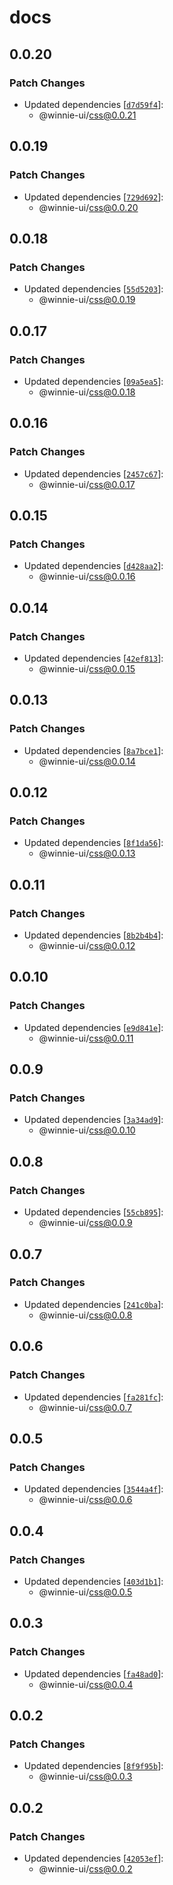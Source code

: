 # docs

## 0.0.20

### Patch Changes

- Updated dependencies [[`d7d59f4`](https://github.com/winnie-ui/winnie-ui/commit/d7d59f43e378ebbb02f6b00d084405c561748f89)]:
  - @winnie-ui/css@0.0.21

## 0.0.19

### Patch Changes

- Updated dependencies [[`729d692`](https://github.com/winnie-ui/winnie-ui/commit/729d692a243d1c25fd7e10e0fff34a2a89b03623)]:
  - @winnie-ui/css@0.0.20

## 0.0.18

### Patch Changes

- Updated dependencies [[`55d5203`](https://github.com/winnie-ui/winnie-ui/commit/55d520322cd613f102defca84061bcd00cccf74b)]:
  - @winnie-ui/css@0.0.19

## 0.0.17

### Patch Changes

- Updated dependencies [[`09a5ea5`](https://github.com/winnie-ui/winnie-ui/commit/09a5ea5e53b71a9140eef2005989a92e82b457ca)]:
  - @winnie-ui/css@0.0.18

## 0.0.16

### Patch Changes

- Updated dependencies [[`2457c67`](https://github.com/winnie-ui/winnie-ui/commit/2457c6706e679fb2dcf69f2d5143e6719780521b)]:
  - @winnie-ui/css@0.0.17

## 0.0.15

### Patch Changes

- Updated dependencies [[`d428aa2`](https://github.com/winnie-ui/winnie-ui/commit/d428aa209508b51ddf8808454cd93698b495c91d)]:
  - @winnie-ui/css@0.0.16

## 0.0.14

### Patch Changes

- Updated dependencies [[`42ef813`](https://github.com/winnie-ui/winnie-ui/commit/42ef8131458012903358599d1142b998661e82a8)]:
  - @winnie-ui/css@0.0.15

## 0.0.13

### Patch Changes

- Updated dependencies [[`8a7bce1`](https://github.com/winnie-ui/winnie-ui/commit/8a7bce1785ef42cbec9efc168742767dd8d9798f)]:
  - @winnie-ui/css@0.0.14

## 0.0.12

### Patch Changes

- Updated dependencies [[`8f1da56`](https://github.com/winnie-ui/winnie-ui/commit/8f1da5633a1d82f0ac2c23b412071e58edba6c4f)]:
  - @winnie-ui/css@0.0.13

## 0.0.11

### Patch Changes

- Updated dependencies [[`8b2b4b4`](https://github.com/winnie-ui/winnie-ui/commit/8b2b4b42a772777c716bc141c575502654499621)]:
  - @winnie-ui/css@0.0.12

## 0.0.10

### Patch Changes

- Updated dependencies [[`e9d841e`](https://github.com/winnie-ui/winnie-ui/commit/e9d841ef168ae200e76eadbe3b63baab7ef31d35)]:
  - @winnie-ui/css@0.0.11

## 0.0.9

### Patch Changes

- Updated dependencies [[`3a34ad9`](https://github.com/winnie-ui/winnie-ui/commit/3a34ad9438b6af12726f36782cdc139890838279)]:
  - @winnie-ui/css@0.0.10

## 0.0.8

### Patch Changes

- Updated dependencies [[`55cb895`](https://github.com/winnie-ui/winnie-ui/commit/55cb89573ac3f9e73cb52596b91c748ad97672ab)]:
  - @winnie-ui/css@0.0.9

## 0.0.7

### Patch Changes

- Updated dependencies [[`241c0ba`](https://github.com/winnie-ui/winnie-ui/commit/241c0ba1d173f61906da989dd93383d460efbd53)]:
  - @winnie-ui/css@0.0.8

## 0.0.6

### Patch Changes

- Updated dependencies [[`fa281fc`](https://github.com/winnie-ui/winnie-ui/commit/fa281fc9d700c1caa55f6c5a35199297a85d3f45)]:
  - @winnie-ui/css@0.0.7

## 0.0.5

### Patch Changes

- Updated dependencies [[`3544a4f`](https://github.com/winnie-ui/winnie-ui/commit/3544a4f47dff3d827c4ceef3f75ae59159055226)]:
  - @winnie-ui/css@0.0.6

## 0.0.4

### Patch Changes

- Updated dependencies [[`403d1b1`](https://github.com/winnie-ui/winnie-ui/commit/403d1b14dbaf2f9d4f9052d647b21e0be431b43d)]:
  - @winnie-ui/css@0.0.5

## 0.0.3

### Patch Changes

- Updated dependencies [[`fa48ad0`](https://github.com/winnie-ui/winnie-ui/commit/fa48ad072d71729069d39ce94a7da4a731b37c2b)]:
  - @winnie-ui/css@0.0.4

## 0.0.2

### Patch Changes

- Updated dependencies [[`8f9f95b`](https://github.com/winnie-ui/winnie-ui/commit/8f9f95bab4e5ef49f5cad0285cea158a4b23cca0)]:
  - @winnie-ui/css@0.0.3

## 0.0.2

### Patch Changes

- Updated dependencies [[`42053ef`](https://github.com/winnie-ui/winnie-ui/commit/42053ef3b90128354d9ad2c36422d11f5e2967a9)]:
  - @winnie-ui/css@0.0.2
